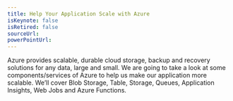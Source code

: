 ```yaml
---
title: Help Your Application Scale with Azure
isKeynote: false
isRetired: false
sourceUrl:
powerPointUrl:
---
```

Azure provides scalable, durable cloud storage, backup and recovery solutions for any data, large and small. We are going to take a look at some components/services of Azure to help us make our application more scalable. We’ll cover Blob Storage, Table, Storage, Queues, Application Insights, Web Jobs and Azure Functions.
